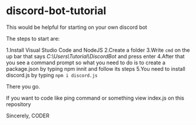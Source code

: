 # discord-bot-tutorial
This would be helpful for starting on your own discord bot

The steps to start are:

1.Install Visual Studio Code and NodeJS
2.Create a folder
3.Write ```cmd``` on the up bar that says *C:\Users\Tutorial\DiscordBot* and press enter
4.After that you see a command prompt so what you need to do is to create a package.json by typing npm innit and follow its steps
5.You need to install discord.js by typing ```npm i discord.js```


There you go.

If you want to code like ping command or something view index.js on this repository

Sincerely,
CODER
